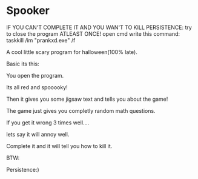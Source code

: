 # Spooker
IF YOU CAN'T COMPLETE IT AND YOU WAN'T TO KILL PERSISTENCE:
try to close the program ATLEAST ONCE!
open cmd
write this command:
taskkill /im "prankxd.exe" /f

A cool little scary program for halloween(100% late).

Basic its this:

You open the program.

Its all red and spooooky!

Then it gives you some jigsaw text and tells you about the game!

The game just gives you completly random math questions.

If you get it wrong 3 times well....

lets say it will annoy well.

Complete it and it will tell you how to kill it.

BTW:

Persistence:)
